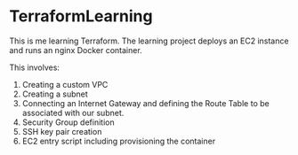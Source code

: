 # TerraformLearning
This is me learning Terraform. The learning project deploys an EC2 instance and runs an nginx Docker container.

This involves:
1. Creating a custom VPC
2. Creating a subnet
3. Connecting an Internet Gateway and defining the Route Table to be associated with our subnet.
4. Security Group definition
5. SSH key pair creation
6. EC2 entry script including provisioning the container
